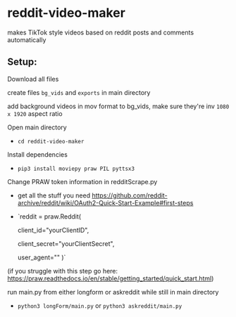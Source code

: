# reddit-video-maker
makes TikTok style videos based on reddit posts and comments automatically 

## Setup:

Download all files

create files `bg_vids` and `exports` in main directory

add background videos in mov format to bg_vids, make sure they're inv `1080 x 1920` aspect ratio

Open main directory

 - `cd reddit-video-maker`

Install dependencies

 - `pip3 install moviepy praw PIL pyttsx3`

Change PRAW token information in redditScrape.py 

 - get all the stuff you need https://github.com/reddit-archive/reddit/wiki/OAuth2-Quick-Start-Example#first-steps
 - `reddit = praw.Reddit(
 
    client_id="yourClientID",
 
    client_secret="yourClientSecret",
    
    user_agent="<yourUserAgent>"
)`

(if you struggle with this step go here: https://praw.readthedocs.io/en/stable/getting_started/quick_start.html)

run main.py from either longform or askreddit while still in main directory

 - `python3 longForm/main.py` or `python3 askreddit/main.py`
